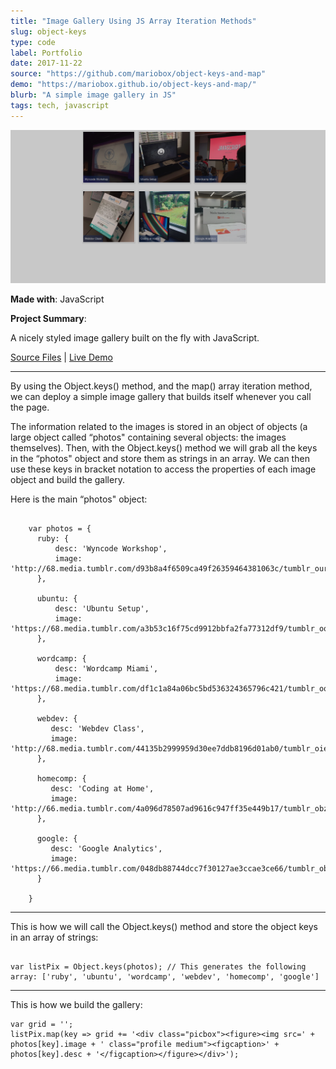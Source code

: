 ```yaml
---
title: "Image Gallery Using JS Array Iteration Methods"
slug: object-keys
type: code
label: Portfolio
date: 2017-11-22
source: "https://github.com/mariobox/object-keys-and-map"
demo: "https://mariobox.github.io/object-keys-and-map/"
blurb: "A simple image gallery in JS"
tags: tech, javascript
---
```


<img src="../img/gallery.png" class="profile">

**Made with**: <i class="icon-javascript-alt"></i> JavaScript

**Project Summary**:

A nicely styled image gallery built on the fly with JavaScript.

[Source Files](https://github.com/mariobox/object-keys-and-map) | [Live Demo](https://mariobox.github.io/object-keys-and-map/)<hr class="art" />

By using the Object.keys() method, and the map() array iteration method, we can deploy a simple image gallery that builds itself whenever you call the page.

The information related to the images is stored in an object of objects (a large object called &#8220;photos" containing several objects: the images themselves). Then, with the Object.keys() method we will grab all the keys in the &#8220;photos" object and store them as strings in an array. We can then use these keys in bracket notation to access the properties of each image object and build the gallery.

Here is the main &#8220;photos" object:

<pre><code>
	var photos = {
	  ruby: {
	      desc: 'Wyncode Workshop',
	      image: 'http://68.media.tumblr.com/d93b8a4f6509ca49f26359464381063c/tumblr_ourbmw8Fw91qz7ur9o1_1280.jpg',
	  },

	  ubuntu: {
	      desc: 'Ubuntu Setup',
	      image: 'https://68.media.tumblr.com/a3b53c16f75cd9912bbfa2fa77312df9/tumblr_oqqkduUrGA1qz7ur9o1_540.jpg',
	  },

	  wordcamp: {
	      desc: 'Wordcamp Miami',
	      image: 'https://68.media.tumblr.com/df1c1a84a06bc5bd536324365796c421/tumblr_oqqkduUrGA1qz7ur9o2_540.jpg',
	  },

	  webdev: {
	     desc: 'Webdev Class',
	     image: 'http://68.media.tumblr.com/44135b2999959d30ee7ddb8196d01ab0/tumblr_oie5odPDhZ1qz7ur9o1_540.jpg',
	  },

	  homecomp: {
	     desc: 'Coding at Home',
	     image: 'http://66.media.tumblr.com/4a096d78507ad9616c947ff35e449b17/tumblr_obza4vDzSq1qz7ur9o2_540.jpg',
	  },

	  google: {
	     desc: 'Google Analytics',
	     image: 'https://66.media.tumblr.com/048db88744dcc7f30127ae3ccae3ce66/tumblr_obzbaq5C0Z1qz7ur9o1_540.jpg', 
	  }

	}
</code></pre>

<hr />
<p>This is how we will call the Object.keys() method and store the object keys in an array of strings:</p>

<pre><code>
var listPix = Object.keys(photos); // This generates the following array: ['ruby', 'ubuntu', 'wordcamp', 'webdev', 'homecomp', 'google']
</code></pre>

<hr />
<p>This is how we build the gallery:</p>

```
var grid = '';
listPix.map(key => grid += '<div class="picbox"><figure><img src=' + photos[key].image + ' class="profile medium"><figcaption>' + photos[key].desc + '</figcaption></figure></div>');

```



























